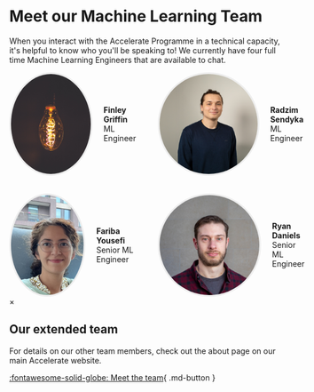 # Meet our Machine Learning Team

When you interact with the Accelerate Programme in a technical capacity, it's helpful to know who you'll be speaking to! We currently have four full time Machine Learning Engineers that are available to chat.

<link rel="stylesheet" href="/javascripts/show-modal.css">

<div style="display: grid; grid-template-columns: repeat(2, 1fr); gap: 32px;">
  <div style="display: flex; align-items: center;">
    <img src="/imgs/team/light.jpg" alt="Finley Griffin" style="width:180px; height:180px; object-fit:cover; border-radius:50%; border: 3px solid #eee; cursor:pointer;" onclick="showModal('Finley Griffin', 'ML Engineer', 'Finley has not started yet. Cat-liking status is unknown.')">
    <div style="margin-left: 20px;">
      <div style="font-weight: bold;">Finley Griffin</div>
      <div>ML Engineer</div>
    </div>
  </div>
  <div style="display: flex; align-items: center;">
    <img src="/imgs/team/radzim.jpg" alt="Radzim Sendyka" style="width:180px; height:180px; object-fit:cover; border-radius:50%; border: 3px solid #eee; cursor:pointer;" onclick="showModal('Radzim Sendyka', 'ML Engineer', 'Radzim may or may not like cats...I\'m not certain.')">
    <div style="margin-left: 20px;">
      <div style="font-weight: bold;">Radzim Sendyka</div>
      <div>ML Engineer</div>
    </div>
  </div>
  <div style="display: flex; align-items: center;">
    <img src="/imgs/team/fariba.jpg" alt="Fariba Yousefi" style="width:180px; height:180px; object-fit:cover; border-radius:50%; border: 3px solid #eee; cursor:pointer;" onclick="showModal('Fariba Yousefi', 'Senior ML Engineer', 'Fariba has a dog.')">
    <div style="margin-left: 20px;">
      <div style="font-weight: bold;">Fariba Yousefi</div>
      <div>Senior ML Engineer</div>
    </div>
  </div>
  <div style="display: flex; align-items: center;">
    <img src="/imgs/team/ryan.jpg" alt="Ryan Daniels" style="width:180px; height:180px; object-fit:cover; border-radius:50%; border: 3px solid #eee; cursor:pointer;" onclick="showModal('Ryan Daniels', 'Senior ML Engineer', 'Ryan likes cats.')">
    <div style="margin-left: 20px;">
      <div style="font-weight: bold;">Ryan Daniels</div>
      <div>Senior ML Engineer</div>
    </div>
  </div>
</div>

<div id="modal-bg" class="modal-bg" onclick="hideModal(event)">
  <div class="modal-content" id="modal-content">
    <span class="close-btn" onclick="hideModal(event)">&times;</span>
    <!-- Modal content will be injected here -->
  </div>
</div>

<script src="/javascripts/show-modal.js"></script>

## Our extended team

For details on our other team members, check out the about page on our main Accelerate website.

[:fontawesome-solid-globe: Meet the team](https://science.ai.cam.ac.uk/team){ .md-button }